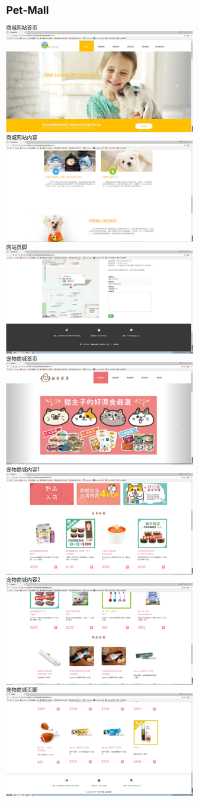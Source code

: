 # Pet-Mall
商城网站首页
![image](https://github.com/XiaoXuanDi/Pet-Mall/raw/master/screenshots/screenshot1.png)
商城网站内容
![image](https://github.com/XiaoXuanDi/Pet-Mall/raw/master/screenshots/screenshot2.png)
网站页脚
![image](https://github.com/XiaoXuanDi/Pet-Mall/raw/master/screenshots/screenshot3.png)
宠物商城首页
![image](https://github.com/XiaoXuanDi/Pet-Mall/raw/master/screenshots/screenshot4.png)
宠物商城内容1
![image](https://github.com/XiaoXuanDi/Pet-Mall/raw/master/screenshots/screenshot5.png)
宠物商城内容2
![image](https://github.com/XiaoXuanDi/Pet-Mall/raw/master/screenshots/screenshot6.png)
宠物商城页脚
![image](https://github.com/XiaoXuanDi/Pet-Mall/raw/master/screenshots/screenshot7.png)
